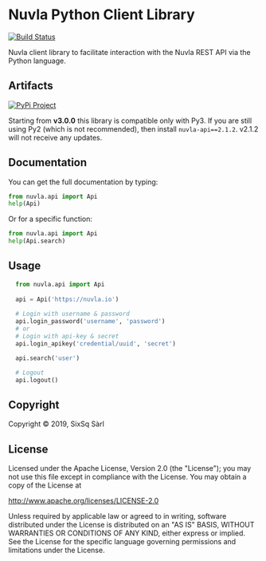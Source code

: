 # Nuvla Python Client Library

[![Build Status](https://travis-ci.com/nuvla/python-library.svg?branch=master)](https://travis-ci.com/nuvla/python-library)

Nuvla client library to facilitate interaction with the Nuvla REST API
via the Python language.

## Artifacts

[![PyPi Project](https://img.shields.io/pypi/v/nuvla-api?label=nuvla-api)](https://pypi.org/project/nuvla-api)

Starting from **v3.0.0** this library is compatible only with Py3. If you are
still using Py2 (which is not recommended), then install `nuvla-api==2.1.2`.
v2.1.2 will not receive any updates.

## Documentation
You can get the full documentation by typing:

```python
from nuvla.api import Api
help(Api)
```

Or for a specific function:

```python
from nuvla.api import Api
help(Api.search)
```

## Usage

```python
  from nuvla.api import Api
  
  api = Api('https://nuvla.io')
  
  # Login with username & password
  api.login_password('username', 'password')
  # or
  # Login with api-key & secret
  api.login_apikey('credential/uuid', 'secret')

  api.search('user')

  # Logout
  api.logout()
  ```

## Copyright

Copyright &copy; 2019, SixSq Sàrl

## License

Licensed under the Apache License, Version 2.0 (the "License"); you
may not use this file except in compliance with the License.  You may
obtain a copy of the License at

http://www.apache.org/licenses/LICENSE-2.0

Unless required by applicable law or agreed to in writing, software
distributed under the License is distributed on an "AS IS" BASIS,
WITHOUT WARRANTIES OR CONDITIONS OF ANY KIND, either express or
implied.  See the License for the specific language governing
permissions and limitations under the License.
